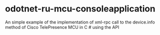 odotnet-ru-mcu-consoleapplication
=================================

An simple example of the implementation of xml-rpc call to the device.info method of Cisco TelePresence MCU in C # using the API